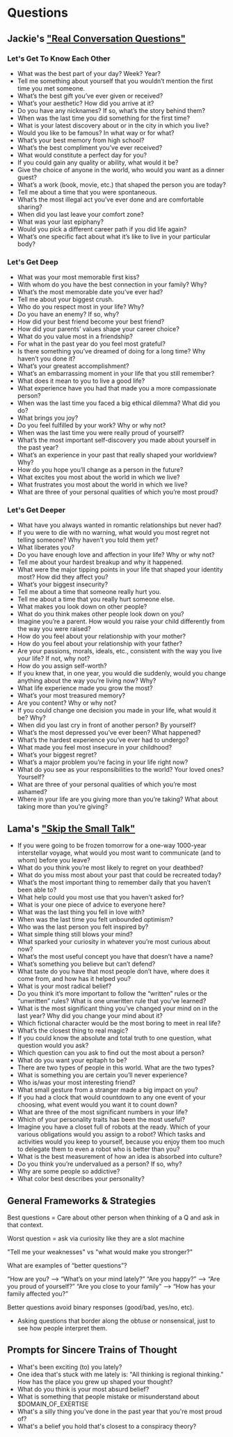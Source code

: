 # Questions

## Jackie's ["Real Conversation Questions"](http://jackieluo.com/questions)

### Let's Get To Know Each Other

- What was the best part of your day? Week? Year?
- Tell me something about yourself that you wouldn’t mention the first time you met someone.
- What’s the best gift you’ve ever given or received?
- What’s your aesthetic? How did you arrive at it?
- Do you have any nicknames? If so, what’s the story behind them?
- When was the last time you did something for the first time?
- What is your latest discovery about or in the city in which you live?
- Would you like to be famous? In what way or for what?
- What’s your best memory from high school?
- What’s the best compliment you’ve ever received?
- What would constitute a perfect day for you?
- If you could gain any quality or ability, what would it be?
- Give the choice of anyone in the world, who would you want as a dinner guest?
- What’s a work (book, movie, etc.) that shaped the person you are today?
- Tell me about a time that you were spontaneous.
- What’s the most illegal act you’ve ever done and are comfortable sharing?
- When did you last leave your comfort zone?
- What was your last epiphany?
- Would you pick a different career path if you did life again?
- What’s one specific fact about what it’s like to live in your particular body?

### Let's Get Deep

- What was your most memorable first kiss?
- With whom do you have the best connection in your family? Why?
- What’s the most memorable date you’ve ever had?
- Tell me about your biggest crush.
- Who do you respect most in your life? Why?
- Do you have an enemy? If so, why?
- How did your best friend become your best friend?
- How did your parents’ values shape your career choice?
- What do you value most in a friendship?
- For what in the past year do you feel most grateful?
- Is there something you’ve dreamed of doing for a long time? Why haven’t you done it?
- What’s your greatest accomplishment?
- What’s an embarrassing moment in your life that you still remember?
- What does it mean to you to live a good life?
- What experience have you had that made you a more compassionate person?
- When was the last time you faced a big ethical dilemma? What did you do?
- What brings you joy?
- Do you feel fulfilled by your work? Why or why not?
- When was the last time you were really proud of yourself?
- What’s the most important self-discovery you made about yourself in the past year?
- What’s an experience in your past that really shaped your worldview? Why?
- How do you hope you’ll change as a person in the future?
- What excites you most about the world in which we live?
- What frustrates you most about the world in which we live?
- What are three of your personal qualities of which you’re most proud?

### Let's Get Deeper

- What have you always wanted in romantic relationships but never had?
- If you were to die with no warning, what would you most regret not telling someone? Why haven’t you told them yet?
- What liberates you?
- Do you have enough love and affection in your life? Why or why not?
- Tell me about your hardest breakup and why it happened.
- What were the major tipping points in your life that shaped your identity most? How did they affect you?
- What’s your biggest insecurity?
- Tell me about a time that someone really hurt you.
- Tell me about a time that you really hurt someone else.
- What makes you look down on other people?
- What do you think makes other people look down on you?
- Imagine you’re a parent. How would you raise your child differently from the way you were raised?
- How do you feel about your relationship with your mother?
- How do you feel about your relationship with your father?
- Are your passions, morals, ideals, etc., consistent with the way you live your life? If not, why not?
- How do you assign self-worth?
- If you knew that, in one year, you would die suddenly, would you change anything about the way you’re living now? Why?
- What life experience made you grow the most?
- What’s your most treasured memory?
- Are you content? Why or why not?
- If you could change one decision you made in your life, what would it be? Why?
- When did you last cry in front of another person? By yourself?
- What’s the most depressed you’ve ever been? What happened?
- What’s the hardest experience you’ve ever had to undergo?
- What made you feel most insecure in your childhood?
- What’s your biggest regret?
- What’s a major problem you’re facing in your life right now?
- What do you see as your responsibilities to the world? Your loved ones? Yourself?
- What are three of your personal qualities of which you’re most ashamed?
- Where in your life are you giving more than you’re taking? What about taking more than you’re giving?

## Lama's ["Skip the Small Talk"](https://lamaalrajih.com/2019/07/24/skip-the-small-talk-part-one/)

- If you were going to be frozen tomorrow for a one-way 1000-year interstellar voyage, what would you most want to communicate (and to whom) before you leave?
- What do you think you’re most likely to regret on your deathbed?
- What do you miss most about your past that could be recreated today?
- What’s the most important thing to remember daily that you haven’t been able to?
- What help could you most use that you haven’t asked for?
- What is your one piece of advice to everyone here?
- What was the last thing you fell in love with?
- When was the last time you felt unbounded optimism?
- Who was the last person you felt inspired by?
- What simple thing still blows your mind?
- What sparked your curiosity in whatever you’re most curious about now?
- What’s the most useful concept you have that doesn’t have a name?
- What’s something you believe but can’t defend?
- What taste do you have that most people don’t have, where does it come from, and how has it helped you?
- What is your most radical belief?
- Do you think it’s more important to follow the “written” rules or the “unwritten” rules? What is one unwritten rule that you’ve learned?
- What is the most significant thing you’ve changed your mind on in the last year? Why did you change your mind about it?
- Which fictional character would be the most boring to meet in real life?
- What’s the closest thing to real magic?
- If you could know the absolute and total truth to one question, what question would you ask?
- Which question can you ask to find out the most about a person?
- What do you want your epitaph to be?
- There are two types of people in this world. What are the two types?
- What is something you are certain you’ll never experience?
- Who is/was your most interesting friend?
- What small gesture from a stranger made a big impact on you?
- If you had a clock that would countdown to any one event of your choosing, what event would you want it to count down?
- What are three of the most significant numbers in your life?
- Which of your personality traits has been the most useful?
- Imagine you have a closet full of robots at the ready. Which of your various obligations would you assign to a robot? Which tasks and activities would you keep to yourself, because you enjoy them too much to delegate them to even a robot who is better than you?
- What is the best measurement of how an idea is absorbed into culture?
- Do you think you’re undervalued as a person? If so, why?
- Why are some people so addictive?
- What color best describes your personality?

## General Frameworks & Strategies

Best questions = Care about other person when thinking of a Q and ask in that context.

Worst question = ask via curiosity like they are a slot machine

"Tell me your weaknesses" vs "what would make you stronger?"

What are examples of “better questions”?

“How are you? —> “What’s on your mind lately?”
“Are you happy?” —> “Are you proud of yourself?”
“Are you close to your family” —> “How has your family affected you?”

Better questions avoid binary responses (good/bad, yes/no, etc).

- Asking questions that border along the obtuse or nonsensical, just to see how people interpret them.

## Prompts for Sincere Trains of Thought

- What's been exciting (to) you lately?
- One idea that's stuck with me lately is: "All thinking is regional thinking." How has the place you grew up shaped your thought?
- What do you think is your most absurd belief?
- What is something that people mistake or misunderstand about \$DOMAIN_OF_EXERTISE
- What's a silly thing you've done in the past year that you're most proud of?
- What's a belief you hold that's closest to a conspiracy theory?
